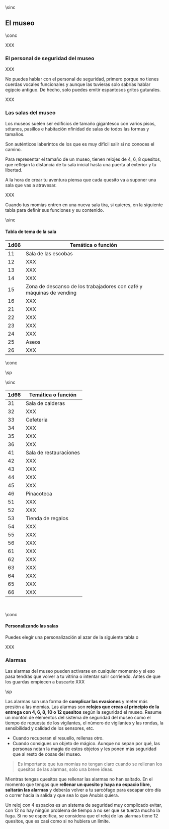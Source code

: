 \sinc

## El museo

\conc

XXX

### El personal de seguridad del museo

XXX

No puedes hablar con el personal de seguridad, primero porque no tienes cuerdas vocales funcionales y aunque las tuvieras solo sabrías hablar egipcio antiguo. De hecho, solo puedes emitir espantosos gritos guturales. 

XXX

### Las salas del museo

Los museos  suelen ser edificios de tamaño gigantesco con varios pisos, sótanos, pasillos e habitación nfinidad de salas de todos las formas y tamaños.

Son auténticos laberintos de los que es muy difícil salir si no conoces el camino.

Para representar el tamaño de un museo, tienen relojes de 4, 6, 8 quesitos, que reflejan la distancia de tu sala inicial hasta una puerta al exterior y tu libertad.

A la hora de crear tu aventura piensa que cada quesito va a suponer una sala que vas a atravesar.

XXX

Cuando tus momias entren en una nueva sala tira, si quieres, en la siguiente tabla para definir sus funciones y su contenido.

\sinc

#### Tabla de tema de la sala

|1d66|Temática o función|
|---|---|
|11|Sala de las escobas|
|12|XXX|
|13|XXX|
|14|XXX|
|15|Zona de descanso de los trabajadores con café y máquinas de vending|
|16|XXX|
|21|XXX|
|22|XXX|
|23|XXX|
|24|XXX|
|25|Aseos|
|26|XXX|

\conc

\sp

\sinc

|1d66|Temática o función|
|---|---|
|31|Sala de calderas|
|32|XXX|
|33|Cefeteria|
|34|XXX|
|35|XXX|
|36|XXX|
|41|Sala de restauraciones|
|42|XXX|
|43|XXX|
|44|XXX|
|45|XXX|
|46|Pinacoteca|
|51|XXX|
|52|XXX|
|53|Tienda de regalos|
|54|XXX|
|55|XXX|
|56|XXX|
|61|XXX|
|62|XXX|
|63|XXX|
|64|XXX|
|65|XXX|
|66|XXX|

&nbsp;

\conc

#### Personalizando las salas

Puedes elegir una personalización al azar de la siguiente tabla o 

XXX

### Alarmas

Las alarmas del museo pueden activarse en cualquier momento y si eso pasa tendrás que volver a tu vitrina o intentar salir corriendo. Antes de que los guardas empiecen a buscarte XXX

\sp

Las alarmas son una forma de **complicar las evasiones** y meter más presión a las momias. Las alarmas son **relojes que creas al principio de la entrega con 4, 6, 8, 10 o 12 quesitos** según la seguridad el museo. Resume un montón de elementos del sistema de seguridad del museo como el tiempo de repuesta de los vigilantes, el número de vigilantes y las rondas, la sensibilidad y calidad de los sensores, etc.  

* Cuando recuperan el resuello, rellenas otro. 
* Cuando consigues un objeto de mágico. Aunque no sepan por qué, las personas notan la magia de estos objetos y les ponen más seguridad que al resto de cosas del museo. 

> Es importante que tus momias no tengan claro cuando se rellenan los quesitos de las alarmas, solo una breve ideas.

Mientras tengas quesitos que rellenar las alarmas no han saltado. En el momento que tengas que **rellenar un quesito y haya no espacio libre, saltarán las alarmas** y deberás volver a tu sarcófago para escapar otro día o correr hacia la salida y que sea lo que Anubis quiera.

Un reloj con 4 espacios es un sistema de seguridad muy complicado evitar, con 12 no hay ningún problema de tiempo a no ser que se tuerza mucho la fuga. Si no se especifica, se considera que el reloj de las alarmas tiene 12 quesitos, que es casi como si no hubiera un límite.
